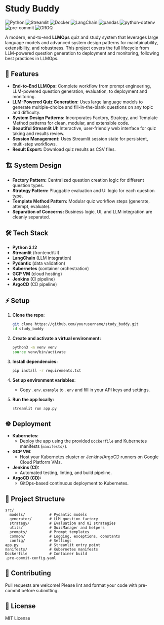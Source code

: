 # Study Buddy
![Python](https://img.shields.io/badge/Python-3776AB?style=for-the-badge&logo=python&logoColor=white)
![Streamlit](https://img.shields.io/badge/Streamlit-FF4B4B?style=for-the-badge&logo=streamlit&logoColor=white)
![Docker](https://img.shields.io/badge/Docker-2496ED?style=for-the-badge&logo=docker&logoColor=white)
![LangChain](https://img.shields.io/badge/LangChain-000000?style=for-the-badge)
![pandas](https://img.shields.io/badge/pandas-150458?style=for-the-badge&logo=pandas&logoColor=white)
![python-dotenv](https://img.shields.io/badge/python--dotenv-000000?style=for-the-badge)
![pre-commit](https://img.shields.io/badge/pre--commit-FAB040?style=for-the-badge&logo=pre-commit&logoColor=black)
![GROQ](https://img.shields.io/badge/GROQ-000000?style=for-the-badge)

A modern, end-to-end **LLMOps** quiz and study system that leverages large language models and advanced system design patterns for maintainability, extensibility, and robustness. This project covers the full lifecycle from LLM-powered question generation to deployment and monitoring, following best practices in LLMOps.

## 🚀 Features
- **End-to-End LLMOps:** Complete workflow from prompt engineering, LLM-powered question generation, evaluation, to deployment and monitoring.
- **LLM-Powered Quiz Generation:** Uses large language models to generate multiple-choice and fill-in-the-blank questions on any topic and difficulty.
- **System Design Patterns:** Incorporates Factory, Strategy, and Template Method patterns for clean, modular, and extensible code.
- **Beautiful Streamlit UI:** Interactive, user-friendly web interface for quiz taking and results review.
- **Session Management:** Uses Streamlit session state for persistent, multi-step workflows.
- **Result Export:** Download quiz results as CSV files.

## 🏗️ System Design
- **Factory Pattern:** Centralized question creation logic for different question types.
- **Strategy Pattern:** Pluggable evaluation and UI logic for each question type.
- **Template Method Pattern:** Modular quiz workflow steps (generate, attempt, evaluate).
- **Separation of Concerns:** Business logic, UI, and LLM integration are cleanly separated.

## 🛠️ Tech Stack
- **Python 3.12**
- **Streamlit** (frontend/UI)
- **LangChain** (LLM integration)
- **Pydantic** (data validation)
- **Kubernetes** (container orchestration)
- **GCP VM** (cloud hosting)
- **Jenkins** (CI pipeline)
- **ArgoCD** (CD pipeline)

## ⚡ Setup
1. **Clone the repo:**
   ```sh
   git clone https://github.com/yourusername/study_buddy.git
   cd study_buddy
   ```
2. **Create and activate a virtual environment:**
   ```sh
   python3 -m venv venv
   source venv/bin/activate
   ```
3. **Install dependencies:**
   ```sh
   pip install -r requirements.txt
   ```
4. **Set up environment variables:**
   - Copy `.env.example` to `.env` and fill in your API keys and settings.

5. **Run the app locally:**
   ```sh
   streamlit run app.py
   ```

## ☸️ Deployment
- **Kubernetes:**
  - Deploy the app using the provided `Dockerfile` and Kubernetes manifests (`manifests/`).
- **GCP VM:**
  - Host your Kubernetes cluster or Jenkins/ArgoCD runners on Google Cloud Platform VMs.
- **Jenkins (CI):**
  - Automated testing, linting, and build pipeline.
- **ArgoCD (CD):**
  - GitOps-based continuous deployment to Kubernetes.

## 📁 Project Structure
```
src/
  models/           # Pydantic models
  generator/        # LLM question factory
  strategy/         # Evaluation and UI strategies
  utils/            # QuizManager and helpers
  prompts/          # Prompt templates
  common/           # Logging, exceptions, constants
  config/           # Settings
app.py              # Streamlit entry point
manifests/          # Kubernetes manifests
Dockerfile          # Container build
.pre-commit-config.yaml
```

## 🤝 Contributing
Pull requests are welcome! Please lint and format your code with pre-commit before submitting.

## 📜 License
MIT License
